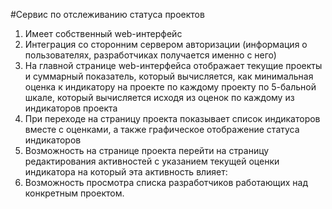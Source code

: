 #Сервис по отслеживанию статуса проектов
1. Имеет собственный web-интерфейс
2. Интеграция со сторонним сервером авторизации (информация о пользователях, разработчиках получается именно с него)
3. На главной странице web-интерфейса отображает текущие проекты и суммарный показатель, который вычисляется, как минимальная оценка к индикатору на проекте по каждому проекту по 5-бальной шкале, который вычисляется исходя из оценок по каждому из индикаторов проекта
4. При переходе на страницу проекта показывает список индикаторов вместе с оценками, а также графическое отображение статуса индикаторов
5. Возможность на странице проекта перейти на страницу редактирования активностей с указанием текущей оценки индикатора на который эта активность влияет:
6. Возможность просмотра списка разработчиков работающих над конкретным проектом.
